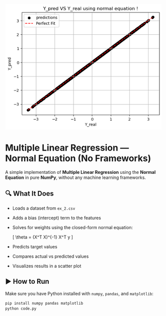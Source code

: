 ![Y_pred vs Y_real](Y_pred%20VS%20Y_real%20using%20normal%20equation.png)

# Multiple Linear Regression — Normal Equation (No Frameworks)

A simple implementation of **Multiple Linear Regression** using the **Normal Equation** in pure **NumPy**, without any machine learning frameworks.

## 🔍 What It Does
- Loads a dataset from `ex_2.csv`
- Adds a bias (intercept) term to the features
- Solves for weights using the closed-form normal equation:
  
  \[
  \theta = (X^T X)^{-1} X^T y
  \]

- Predicts target values
- Compares actual vs predicted values
- Visualizes results in a scatter plot

## ▶️ How to Run

Make sure you have Python installed with `numpy`, `pandas`, and `matplotlib`:

```bash
pip install numpy pandas matplotlib
python code.py
